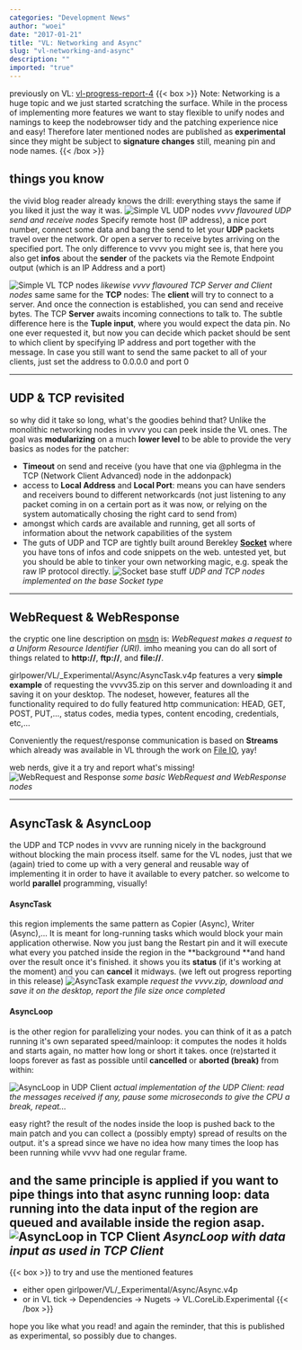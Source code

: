 ```yaml
---
categories: "Development News"
author: "woei"
date: "2017-01-21"
title: "VL: Networking and Async"
slug: "vl-networking-and-async"
description: ""
imported: "true"
---
```



previously on VL: [vl-progress-report-4](/blog/2016/vl-progress-report-4)
{{< box >}}
Note:
Networking is a huge topic and we just started scratching the surface. While in the process of implementing more features we want to stay flexible to unify nodes and namings to keep the nodebrowser tidy and the patching experience nice and easy! Therefore later mentioned nodes are published as **experimental** since they might be subject to **signature changes** still, meaning pin and node names.
{{< /box >}}

##  things you know
the vivid blog reader already knows the drill: everything stays the same if you liked it just the way it was.
![Simple VL UDP nodes](UDPProcessNodes.png)
*vvvv flavoured UDP send and receive nodes*
Specify remote host (IP address), a nice port number, connect some data and bang the send to let your **UDP** packets travel over the network. Or open a server to receive bytes arriving on the specified port. The only difference to vvvv you might see is, that here you also get **infos** about the **sender** of the packets via the Remote Endpoint output (which is an IP Address and a port)

![Simple VL TCP nodes](TCPProcessNodes.png)
*likewise vvvv flavoured TCP Server and Client nodes*
same same for the **TCP** nodes: The **client** will try to connect to a server. And once the connection is established, you can send and receive bytes.
The TCP **Server** awaits incoming connections to talk to. The subtle difference here is the **Tuple input**, where you would expect the data pin. No one ever requested it, but now you can decide which packet should be sent to which client by specifying IP address and port together with the message. In case you still want to send the same packet to all of your clients, just set the address to 0.0.0.0 and port 0

-----

##  UDP & TCP revisited
so why did it take so long, what's the goodies behind that?
Unlike the monolithic networking nodes in vvvv you can peek inside the VL ones. The goal was **modularizing** on a much **lower level** to be able to provide the very basics as nodes for the patcher:
* **Timeout** on send and receive (you have that one via @phlegma in the TCP (Network Client Advanced) node in the addonpack)
* access to **Local Address** and **Local Port**: means you can have senders and receivers bound to different networkcards (not just listening to any packet coming in on a certain port as it was now, or relying on the system automatically chosing the right card to send from)
* amongst which cards are available and running, get all sorts of information about the network capabilities of the system
* The guts of UDP and TCP are tightly built around Berekley **[Socket](https://msdn.microsoft.com/en-us/library/system.net.sockets.socket(v=vs.110).aspx)** where you have tons of infos and code snippets on the web. untested yet, but you should be able to tinker your own networking magic, e.g. speak the raw IP protocol directly.
![Socket base stuff](socket.png)
*UDP and TCP nodes implemented on the base Socket type*
<!--break-->
-----

##  WebRequest & WebResponse
the cryptic one line description on [msdn](https://msdn.microsoft.com/en-us/library/system.net.webrequest(v=vs.110).aspx) is: *WebRequest makes a request to a Uniform Resource Identifier (URI).* imho meaning you can do all sort of things related to **http://**, **ftp://**, and **file://**.

girlpower/VL/_Experimental/Async/AsyncTask.v4p features a very **simple example** of requesting the vvvv35.zip on this server and downloading it and saving it on your desktop.
The nodeset, however, features all the functionality required to do fully featured http communication: HEAD, GET, POST, PUT,..., status codes, media types, content encoding, credentials, etc,...

Conveniently the request/response communication is based on **Streams** which already was available in VL through the work on [File IO](/blog/2016/let-me-present-to-you-file-io), yay!

web nerds, give it a try and report what's missing!
![WebRequest and Response](RequestResponse.png)
*some basic WebRequest and WebResponse nodes* 

-----

##  AsyncTask & AsyncLoop
the UDP and TCP nodes in vvvv are running nicely in the background without blocking the main process itself. same for the VL nodes, just that we (again) tried to come up with a very general and reusable way of implementing it in order to have it available to every patcher. so welcome to world **parallel** programming, visually!

####  AsyncTask
this region implements the same pattern as Copier (Async), Writer (Async),... It is meant for long-running tasks which would block your main application otherwise. 
Now you just bang the Restart pin and it will execute what every you patched inside the region in the **background **and hand over the result once it's finished. it shows you its **status** (if it's working at the moment) and you can **cancel** it midways. (we left out progress reporting in this release)
![AsyncTask example](AsyncTask.png)
*request the vvvv.zip, download and save it on the desktop, report the file size once completed*

####  AsyncLoop
is the other region for parallelizing your nodes. you can think of it as a patch running it's own separated speed/mainloop: it computes the nodes it holds and starts again, no matter how long or short it takes. once (re)started it loops forever as fast as possible until **cancelled** or **aborted (break)** from within:

![AsyncLoop in UDP Client](AsyncLoopSimple.png)
*actual implementation of the UDP Client: read the messages received if any, pause some microseconds to give the CPU a break, repeat...*

easy right?
the result of the nodes inside the loop is pushed back to the main patch and you can collect a (possibly empty) spread of results on the output. it's a spread since we have no idea how many times the loop has been running while vvvv had one regular frame.

and the same principle is applied if you want to pipe things into that async running loop: data running into the data input of the region are queued and available inside the region asap. 
![AsyncLoop in TCP Client](AsyncLoopWithInput.png)
*AsyncLoop with data input as used in TCP Client*
-----
{{< box >}}
to try and use the mentioned features
* either open girlpower/VL/_Experimental/Async/Async.v4p 
* or in VL tick -> Dependencies -> Nugets -> VL.CoreLib.Experimental{{< /box >}}

hope you like what you read!
and again the reminder, that this is published as experimental, so possibly due to changes.